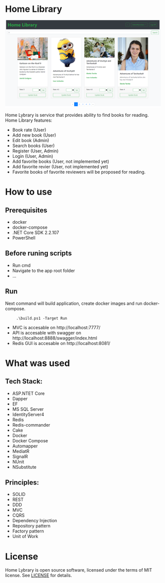# Home Library

![Alt text](docs/HomeLibrary.png?raw=true "Home Library")

Home Lybrary is service that provides ability to find books for reading.
Home Library features:
 - Book rate (User)
 - Add new book (User)
 - Edit book (Admin)
 - Search books (User)
 - Register (User, Admin)
 - Login (User, Admin)
 - Add favorite books (User, not implemented yet)
 - Add favorite revier (User, not implemented yet)
 - Favorite books of favorite reviewers will be proposed for reading.
 
# How to use

## Prerequisites
* docker 
* docker-compose
* .NET Core SDK 2.2.107
* PowerShell

## Before runing scripts
* Run cmd 
* Navigate to the app root folder
* ...

## Run 
Next command will build application, create docker images and run docker-compose.
```
     .\build.ps1 -Target Run
```
* MVC is accesable on http://localhost:7777/
* API is accesable with swagger on http://localhost:8888/swagger/index.html
* Redis GUI is accesable on http://localhost:8081/

# What was used
## Tech Stack:
* ASP.NTET Core
* Dapper
* EF
* MS SQL Server
* IdentityServer4
* Redis
* Redis-commander
* Cake
* Docker
* Docker Compose
* Automapper
* MediatR
* SignalR
* NUnit
* NSubstitute

## Principles:
* SOLID
* REST
* DDD
* MVC
* CQRS
* Dependency Injection
* Repository pattern
* Factory pattern
* Unit of Work

# License

Home Lybrary is open source software, licensed under the terms of MIT license. 
See [LICENSE](LICENSE) for details.